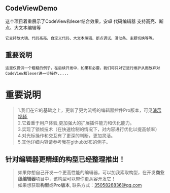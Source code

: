 ## CodeViewDemo
这个项目着重展示了CodeView和lexer结合效果，安卓 代码编辑器 支持高亮、断点、大文本编辑等

    它支持放大镜、代码高亮、自定义代码、大文本编辑、断点调试、滑动条、主题切换等等。  

## 重要说明

    这里仅提供一个粗糙的例子，在后续开发中，如果有必要，我们将只对它进行维护从而放弃对CodeView和lexer进一步操作.....
      

# 重要说明
>   1.我们在它的基础之上，更新了更为流畅的编辑器控件Pro版本，可见[演示视频](https://www.bilibili.com/video/BV1aY411V74n?share_source=copy_web),  
>   2.它着重于用户体验,更加强大的扩展插件能力和优化能力。  
>         3.实现了锁帧技术（在快速绘制的情况下，对内容进行优化以提高帧率）  
>         4.对光标操作和交互有了更深的判断，更加灵活。   
>         5.其他详细内容请参考我在github发布的例子。

## 针对编辑器更精细的构型已经整理推出！
>   如果你想自己开发一个更高性能的编辑器，可以加我索取构型，在开发**商业级编辑器**项目中，该构型可以带你更从容开发它！  
>   如果想获取**构型**或**Pro版本**,
>           联系方式：3505826836@qq.com
